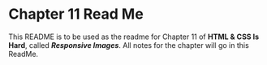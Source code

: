 # Chapter 11 Read Me

This README is to be used as the readme for Chapter 11 of **HTML & CSS Is Hard**, called ***Responsive Images***. All notes for the chapter will go in this ReadMe.